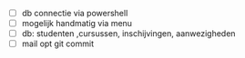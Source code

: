  - [ ] db connectie via powershell
 - [ ] mogelijk handmatig via menu
 - [ ] db: studenten ,cursussen, inschijvingen, aanwezigheden
 - [ ]  mail opt git commit
